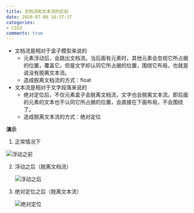 ```yaml
---
title: 文档流和文本流的区别
date: 2020-07-08 16:37:37
categories:
- CSS3
comments: true
---
```


- 文档流是相对于盒子模型来说的
	- 元素浮动后，会跳出文档流。当后面有元素时，其他元素会忽视它所占据的位置，覆盖它。但是文字却认同它所占据的位置，围绕它布局，也就是说没有脱离文本流。
	- 造成脱离文档流的方式：float
- 文本流是相对于文字段落来说的
	-  绝对定位后，不仅元素盒子会脱离文档流，文字也会脱离文本流。即后面的元素的文本也不认同它所占据的位置，会直接在下面布局，不会围绕了。
	-  造成脱离文本流的方式：绝对定位

<!-- more -->

**演示**

1. 正常情况下

![浮动之前](https://img-blog.csdnimg.cn/20190715210931507.png?x-oss-process=image/watermark,type_ZmFuZ3poZW5naGVpdGk,shadow_10,text_aHR0cHM6Ly9ibG9nLmNzZG4ubmV0L1RoaXNFcXVhbFRoaXM=,size_16,color_FFFFFF,t_70)

2. 浮动之后（脱离文档流）

   ![浮动之后](https://img-blog.csdnimg.cn/20190715211134416.png)

3. 绝对定位之后（脱离文本流）

   ![绝对定位](https://img-blog.csdnimg.cn/20190715211356863.png)